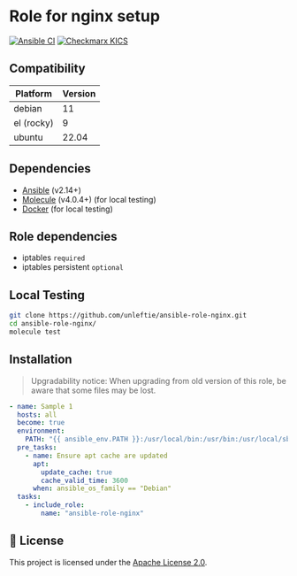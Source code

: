 # Role for nginx setup

[![Ansible CI](https://github.com/unleftie/ansible-role-nginx/actions/workflows/ansible-ci.yml/badge.svg)](https://github.com/unleftie/ansible-role-nginx/actions/workflows/ansible-ci.yml)
[![Checkmarx KICS](https://github.com/unleftie/ansible-role-nginx/actions/workflows/checkmarx-kics.yml/badge.svg)](https://github.com/unleftie/ansible-role-nginx/actions/workflows/checkmarx-kics.yml)

## Compatibility

| Platform   | Version |
| ---------- | ------- |
| debian     | 11      |
| el (rocky) | 9       |
| ubuntu     | 22.04   |

## Dependencies

- [Ansible](https://docs.ansible.com/ansible/latest/installation_guide/intro_installation.html) (v2.14+)
- [Molecule](https://molecule.readthedocs.io/en/latest/installation.html) (v4.0.4+) (for local testing)
- [Docker](https://docs.docker.com/get-docker/) (for local testing)

## Role dependencies

- iptables `required`
- iptables persistent `optional`

## Local Testing

```sh
git clone https://github.com/unleftie/ansible-role-nginx.git
cd ansible-role-nginx/
molecule test
```

## Installation

> Upgradability notice: When upgrading from old version of this role, be aware that some files may be lost.

```yml
- name: Sample 1
  hosts: all
  become: true
  environment:
    PATH: "{{ ansible_env.PATH }}:/usr/local/bin:/usr/bin:/usr/local/sbin:/usr/sbin"
  pre_tasks:
    - name: Ensure apt cache are updated
      apt:
        update_cache: true
        cache_valid_time: 3600
      when: ansible_os_family == "Debian"
  tasks:
    - include_role:
        name: "ansible-role-nginx"
```

## 📝 License

This project is licensed under the [Apache License 2.0](LICENSE).
